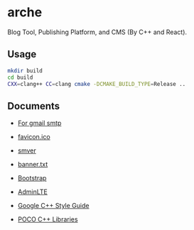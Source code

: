 # arche

Blog Tool, Publishing Platform, and CMS (By C++ and React).

## Usage

```bash
mkdir build
cd build
CXX=clang++ CC=clang cmake -DCMAKE_BUILD_TYPE=Release ..
```

## Documents

- [For gmail smtp](http://stackoverflow.com/questions/20337040/gmail-smtp-debug-error-please-log-in-via-your-web-browser)

- [favicon.ico](http://icoconvert.com/)

- [smver](http://semver.org/)

- [banner.txt](http://patorjk.com/software/taag/)

- [Bootstrap](http://getbootstrap.com/docs/4.0/getting-started/introduction/)

- [AdminLTE](https://github.com/almasaeed2010/AdminLTE)

- [Google C++ Style Guide](https://google.github.io/styleguide/cppguide.html)

- [POCO C++ Libraries](https://github.com/pocoproject/poco)
